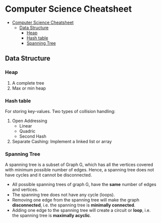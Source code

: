 # Computer Science Cheatsheet

- [Computer Science Cheatsheet](#computer-science-cheatsheet)
  - [Data Structure](#data-structure)
    - [Heap](#heap)
    - [Hash table](#hash-table)
    - [Spanning Tree](#spanning-tree)


## Data Structure

### Heap

1. A complete tree
2. Max or min heap

### Hash table

For storing key-values. Two types of collision handling:
1. Open Addressing
    - Linear
    - Quadric
    - Second Hash
2. Separate Cashing: Implement a linked list or array

### Spanning Tree

A spanning tree is a subset of Graph G, which has all the vertices covered with minimum possible number of edges. Hence, a spanning tree does not have cycles and it cannot be disconnected.

- All possible spanning trees of graph G, have the **same** number of edges and vertices.
- The spanning tree does not have any cycle (loops).
- Removing one edge from the spanning tree will make the graph **disconnected**, i.e. the spanning tree is **minimally connected**.
- Adding one edge to the spanning tree will create a circuit or **loop**, i.e. the spanning tree is **maximally acyclic**.